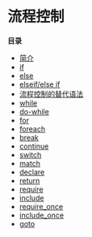 流程控制
========

**目录**

-   [简介](/control-structures/intro.html)
-   [if](/control-structures/if.html)
-   [else](/control-structures/else.html)
-   [elseif/else if](/control-structures/elseif.html)
-   [流程控制的替代语法](/control-structures/alternative-syntax.html)
-   [while](/control-structures/while.html)
-   [do-while](/control-structures/do/while.html)
-   [for](/control-structures/for.html)
-   [foreach](/control-structures/foreach.html)
-   [break](/control-structures/break.html)
-   [continue](/control-structures/continue.html)
-   [switch](/control-structures/switch.html)
-   [match](/control-structures/match.html)
-   [declare](/control-structures/declare.html)
-   [return](/function/return.html)
-   [require](/function/require.html)
-   [include](/function/include.html)
-   [require\_once](/function/require-once.html)
-   [include\_once](/function/include-once.html)
-   [goto](/control-structures/goto.html)
